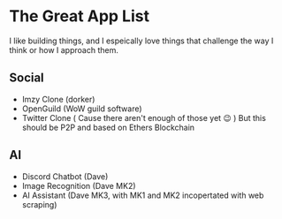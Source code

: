 # The Great App List
I like building things, and I espeically love things that challenge the way I think or how I approach them. 

## Social 
- Imzy Clone (dorker)
- OpenGuild (WoW guild software)
- Twitter Clone ( Cause there aren't enough of those yet :wink: ) But this should be P2P and based on Ethers Blockchain

## AI
- Discord Chatbot (Dave)
- Image Recognition (Dave MK2)
- AI Assistant (Dave MK3, with MK1 and MK2 incopertated with web scraping)


